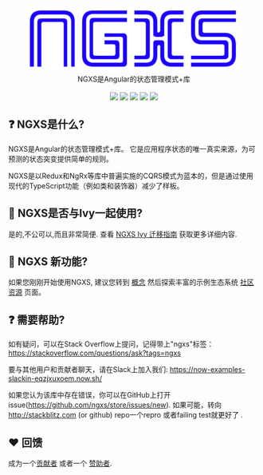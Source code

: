 <p align="center">
  <img src="assets/logo.png">
  <br />
  NGXS是Angular的状态管理模式+库
  <br />
  <br />
  <a href="https://now-examples-slackin-eqzjxuxoem.now.sh/"><img src="https://now-examples-slackin-eqzjxuxoem.now.sh/badge.svg"></a> <a href="https://badge.fury.io/js/%40ngxs%2Fstore"><img src="https://badge.fury.io/js/%40ngxs%2Fstore.svg"></a> <a href="https://codeclimate.com/github/ngxs/store/maintainability"><img src="https://api.codeclimate.com/v1/badges/5b43106a1ddff7d76a04/maintainability" /></a> <a href="https://codeclimate.com/github/ngxs/store/test_coverage"><img src="https://api.codeclimate.com/v1/badges/5b43106a1ddff7d76a04/test_coverage" /></a> <a href="https://circleci.com/gh/ngxs/store"><img src="https://circleci.com/gh/ngxs/store/tree/master.svg?style=svg"></a>
</p>

## ❓ NGXS是什么?

NGXS是Angular的状态管理模式+库。 它是应用程序状态的唯一真实来源，为可预测的状态突变提供简单的规则。


NGXS是以Redux和NgRx等库中普遍实施的CQRS模式为蓝本的，但是通过使用现代的TypeScript功能（例如类和装饰器）减少了样板。

## 🌱 NGXS是否与Ivy一起使用?

是的,不公可以,而且非常简便. 查看 [NGXS Ivy 迁移指南](https://ngxs.io/advanced/ivy-migration-guide) 获取更多详细内容.

## 👋 NGXS 新功能?

如果您刚刚开始使用NGXS, 建议您转到 [概念](concepts/intro.md)
然后探索丰富的示例生态系统 [社区资源](community/projects.md) 页面。

## ❓ 需要帮助?

如有疑问，可以在Stack Overflow上提问，记得带上"ngxs"标签：
https://stackoverflow.com/questions/ask?tags=ngxs

要与其他用户和贡献者聊天，请在Slack上加入我们: https://now-examples-slackin-eqzjxuxoem.now.sh/

如果您认为该库中存在错误，你可以在GitHub上打开issue(https://github.com/ngxs/store/issues/new). 如果可能，转向 http://stackblitz.com (or github) repo一个repro 或者failing test就更好了 .

## ❤️ 回馈

成为一个[贡献者](community/contributors.md) 或者一个 [赞助者](community/sponsors.md).
